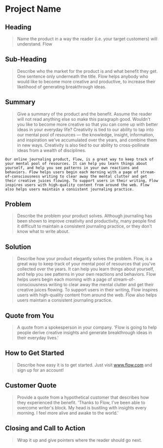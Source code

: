 # Project Name #

<!-- 
> This material was originally posted [here](http://www.quora.com/What-is-Amazons-approach-to-product-development-and-product-management). It is reproduced here for posterities sake.

There is an approach called "working backwards" that is widely used at Amazon. They work backwards from the customer, rather than starting with an idea for a product and trying to bolt customers onto it. While working backwards can be applied to any specific product decision, using this approach is especially important when developing new products or features.

For new initiatives a product manager typically starts by writing an internal press release announcing the finished product. The target audience for the press release is the new/updated product's customers, which can be retail customers or internal users of a tool or technology. Internal press releases are centered around the customer problem, how current solutions (internal or external) fail, and how the new product will blow away existing solutions.

If the benefits listed don't sound very interesting or exciting to customers, then perhaps they're not (and shouldn't be built). Instead, the product manager should keep iterating on the press release until they've come up with benefits that actually sound like benefits. Iterating on a press release is a lot less expensive than iterating on the product itself (and quicker!).

If the press release is more than a page and a half, it is probably too long. Keep it simple. 3-4 sentences for most paragraphs. Cut out the fat. Don't make it into a spec. You can accompany the press release with a FAQ that answers all of the other business or execution questions so the press release can stay focused on what the customer gets. My rule of thumb is that if the press release is hard to write, then the product is probably going to suck. Keep working at it until the outline for each paragraph flows. 

Oh, and I also like to write press-releases in what I call "Oprah-speak" for mainstream consumer products. Imagine you're sitting on Oprah's couch and have just explained the product to her, and then you listen as she explains it to her audience. That's "Oprah-speak", not "Geek-speak".

Once the project moves into development, the press release can be used as a touchstone; a guiding light. The product team can ask themselves, "Are we building what is in the press release?" If they find they're spending time building things that aren't in the press release (overbuilding), they need to ask themselves why. This keeps product development focused on achieving the customer benefits and not building extraneous stuff that takes longer to build, takes resources to maintain, and doesn't provide real customer benefit (at least not enough to warrant inclusion in the press release).
 -->
 
## Heading ##
  > Name the product in a way the reader (i.e. your target customers) will understand.
    Flow  

## Sub-Heading ##
  > Describe who the market for the product is and what benefit they get. One sentence only underneath the title.
    Flow helps anybody who would like to become more creative and productive, to increase their likelihood of generating breakthrough ideas. 

## Summary ##
  > Give a summary of the product and the benefit. Assume the reader will not read anything else so make this paragraph good.
    Wouldn't you like to become more creative so that you can come up with better ideas in your everyday life? Creativity is tied to our ability to tap into our mental pool of resources — the knowledge, insight, information, and inspiration we’ve accumulated over the years, and combine them in new ways. Creativity is also tied to our ability to cross-pollinate ideas from a wealth of disciplines. 

    Our online journaling product, Flow, is a great way to keep track of your mental pool of resources. It can help you learn things about yourself, and help you see patterns in your own reactions and behaviors. Flow helps users begin each morning with a page of stream-of-consciousness writing to clear away the mental clutter and get their creative juices flowing. To support users in their writing, Flow inspires users with high-quality content from around the web. Flow also helps users maintain a consistent journaling practice. 

## Problem ##
  > Describe the problem your product solves.
    Although journaling has been shown to improve creativity and productivity, many people find it difficult to maintain a consistent journaling practice, or they don't know what to write about. 


## Solution ##
  > Describe how your product elegantly solves the problem.
    Flow, is a great way to keep track of your mental pool of resources that you've collected over the years. It can help you learn things about yourself, and help you see patterns in your own reactions and behaviors. Flow helps users begin each morning with a page of stream-of-consciousness writing to clear away the mental clutter and get their creative juices flowing. To support users in their writing, Flow inspires users with high-quality content from around the web. Flow also helps users maintain a consistent journaling practice. 

## Quote from You ##
  > A quote from a spokesperson in your company.
  'Flow is going to help people derive creative insights and generate breakthrough ideas in their everyday lives.'  

## How to Get Started ##
  > Describe how easy it is to get started.
  Just visit www.flow.com and sign up for an account!

## Customer Quote ##
  > Provide a quote from a hypothetical customer that describes how they experienced the benefit.
  'Thanks to Flow, I've been able to overcome writer's block. My head is bustling with insights every morning. I feel more alive and awake to the world.'  

## Closing and Call to Action ##
  > Wrap it up and give pointers where the reader should go next.
